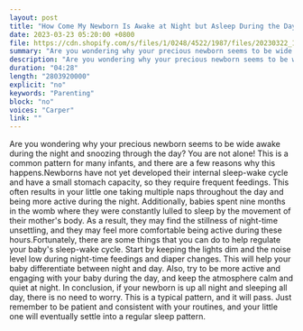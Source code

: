 ```yaml
---
layout: post
title: "How Come My Newborn Is Awake at Night but Asleep During the Day?"
date: 2023-03-23 05:20:00 +0800
file: https://cdn.shopify.com/s/files/1/0248/4522/1987/files/20230322_1.mp3?v=1679490331
summary: "Are you wondering why your precious newborn seems to be wide awake during the night and snoozing through the day? You are not alone! This is a common pattern for many infants, and there are a few reasons why this happens.Newborns have not yet developed their internal sleep-wake cycle and have a small stomach capacity, so they require frequent feedings. This often results in your little one taking multiple naps throughout the day and being more active during the night. Additionally, babies spent nine months in the womb where they were constantly lulled to sleep by the movement of their mother's body. As a result, they may find the stillness of night-time unsettling, and they may feel more comfortable being active during these hours.Fortunately, there are some things that you can do to help regulate your baby's sleep-wake cycle. Start by keeping the lights dim and the noise level low during night-time feedings and diaper changes. This will help your baby differentiate between night and day. Also, try to be more active and engaging with your baby during the day, and keep the atmosphere calm and quiet at night. In conclusion, if your newborn is up all night and sleeping all day, there is no need to worry. This is a typical pattern, and it will pass. Just remember to be patient and consistent with your routines, and your little one will eventually settle into a regular sleep pattern."
description: "Are you wondering why your precious newborn seems to be wide awake during the night and snoozing through the day? You are not alone! This is a common pattern for many infants, and there are a few reasons why this happens.Newborns have not yet developed their internal sleep-wake cycle and have a small stomach capacity, so they require frequent feedings. This often results in your little one taking multiple naps throughout the day and being more active during the night. Additionally, babies spent nine months in the womb where they were constantly lulled to sleep by the movement of their mother's body. As a result, they may find the stillness of night-time unsettling, and they may feel more comfortable being active during these hours.Fortunately, there are some things that you can do to help regulate your baby's sleep-wake cycle. Start by keeping the lights dim and the noise level low during night-time feedings and diaper changes. This will help your baby differentiate between night and day. Also, try to be more active and engaging with your baby during the day, and keep the atmosphere calm and quiet at night. In conclusion, if your newborn is up all night and sleeping all day, there is no need to worry. This is a typical pattern, and it will pass. Just remember to be patient and consistent with your routines, and your little one will eventually settle into a regular sleep pattern. "
duration: "04:28"
length: "2803920000"
explicit: "no"
keywords: "Parenting"
block: "no"
voices: "Carper"
link: ""
---
```


Are you wondering why your precious newborn seems to be wide awake during the night and snoozing through the day? You are not alone! This is a common pattern for many infants, and there are a few reasons why this happens.Newborns have not yet developed their internal sleep-wake cycle and have a small stomach capacity, so they require frequent feedings. This often results in your little one taking multiple naps throughout the day and being more active during the night. Additionally, babies spent nine months in the womb where they were constantly lulled to sleep by the movement of their mother's body. As a result, they may find the stillness of night-time unsettling, and they may feel more comfortable being active during these hours.Fortunately, there are some things that you can do to help regulate your baby's sleep-wake cycle. Start by keeping the lights dim and the noise level low during night-time feedings and diaper changes. This will help your baby differentiate between night and day. Also, try to be more active and engaging with your baby during the day, and keep the atmosphere calm and quiet at night. In conclusion, if your newborn is up all night and sleeping all day, there is no need to worry. This is a typical pattern, and it will pass. Just remember to be patient and consistent with your routines, and your little one will eventually settle into a regular sleep pattern.
